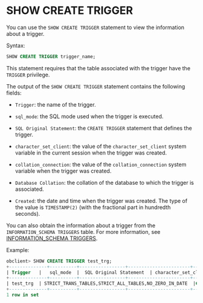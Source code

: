 # SHOW CREATE TRIGGER

You can use the `SHOW CREATE TRIGGER` statement to view the information about a trigger.

Syntax:

```sql
SHOW CREATE TRIGGER trigger_name;
```


This statement requires that the table associated with the trigger have the `TRIGGER` privilege.

The output of the `SHOW CREATE TRIGGER` statement contains the following fields:

* `Trigger`: the name of the trigger.

* `sql_mode`: the SQL mode used when the trigger is executed.

* `SQL Original Statement`: the `CREATE TRIGGER` statement that defines the trigger.

* `character_set_client`: the value of the `character_set_client` system variable in the current session when the trigger was created.

* `collation_connection`: the value of the `collation_connection` system variable when the trigger was created.

* `Database Collation`: the collation of the database to which the trigger is associated.

* `Created`: the date and time when the trigger was created. The type of the value is `TIMESTAMP(2)` (with the fractional part in hundredth seconds).


You can also obtain the information about a trigger from the `INFORMATION_SCHEMA TRIGGERS` table. For more information, see [INFORMATION_SCHEMA TRIGGERS](../800.information-schema-dictionary-view-mysql/300.information-schema-triggers-mysql.md).

Example:

```sql
obclient> SHOW CREATE TRIGGER test_trg;
+--------------+----------+-----------------+-----------------------+----------------------+--------------------+
| Trigger   |   sql_mode  |  SQL Original Statement  | character_set_client  | collation_connection | Database Collation |
+--------------+----------+-----------------+-----------------------+----------------------+--------------------+
| test_trg  | STRICT_TRANS_TABLES,STRICT_ALL_TABLES,NO_ZERO_IN_DATE  |CREATE TRIGGER test_trg BEFORE UPDATE ON test FOR EACH ROW BEGIN IF NEW.user_num < 1 THENSET NEW.user_num  = 1; ELSEIF NEW.user_num > 45 THEN SET NEW.user_num= 45; END IF;END |       utf8mb4         | utf8mb4              | utf8mb4            |
+--------------+----------+-----------------+-----------------------+----------------------+--------------------+--------+
1 row in set
```
